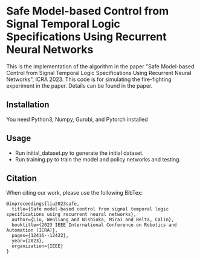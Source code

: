 # Safe Model-based Control from Signal Temporal Logic Specifications Using Recurrent Neural Networks

This is the implementation of the algorithm in the paper "Safe Model-based Control from Signal Temporal Logic Specifications Using Recurrent Neural Networks", ICRA 2023. This code is for simulating the fire-fighting experiment in the paper. Details can be found in the paper.

## Installation
You need Python3, Numpy, Gurobi, and Pytorch installed

## Usage
- Run initial_dataset.py to generate the initial dataset.
- Run training.py to train the model and policy networks and testing.

## Citation
When citing our work, please use the following BibTex:
```
@inproceedings{liu2023safe,
  title={Safe model-based control from signal temporal logic specifications using recurrent neural networks},
  author={Liu, Wenliang and Nishioka, Mirai and Belta, Calin},
  booktitle={2023 IEEE International Conference on Robotics and Automation (ICRA)},
  pages={12416--12422},
  year={2023},
  organization={IEEE}
}
```
